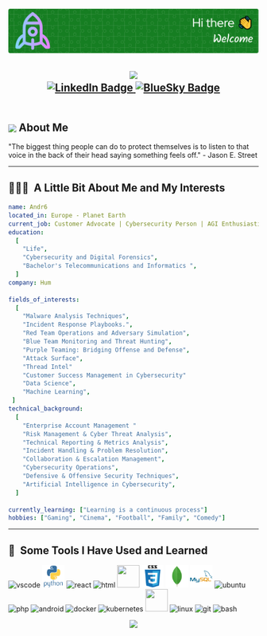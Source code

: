 ![Header](./github-header-image.png)
<h2 align="center">
<div id="header" align="center">
<img src="https://i.giphy.com/media/v1.Y2lkPTc5MGI3NjExcmcxc2t6ZnUwdmFsNnJrcWFkcTY4emo4anVsb213b3F5dmowYnRhMCZlcD12MV9pbnRlcm5hbF9naWZfYnlfaWQmY3Q9Zw/l1J9HDdEWq7rAs1hu/giphy.gif"/>
</div>
<div id="badges">
  <a href="https://www.linkedin.com/in/andrersilva/">
    <img src="https://img.shields.io/badge/LinkedIn-blue?style=for-the-badge&logo=linkedin&logoColor=white" alt="LinkedIn Badge"/>
  </a>
  <a href="https://bsky.app/profile/xpwd.bsky.social">
    <img src="https://img.shields.io/badge/Twitter-blue?style=for-the-badge&logo=twitter&logoColor=white" alt="BlueSky Badge"/>
  </a>
</div>
<img src="https://komarev.com/ghpvc/?username=andr6&style=flat-square&color=blue" alt=""/>

## <img align ='center' src="https://i.giphy.com/media/v1.Y2lkPTc5MGI3NjExdjh2dDM4bDhyYzM5NmppaHJ6dG56Mmh3bTkyanFkdWRvZ3R1cGoycSZlcD12MV9pbnRlcm5hbF9naWZfYnlfaWQmY3Q9ZQ/LOnt6uqjD9OexmQJRB/giphy.gif" width="37" /> About Me

<p>"The biggest thing people can do to protect themselves is to listen to that voice in the back of their head saying something feels off." - Jason E. Street</p>

---

<h2> 👨🏻‍💻 &nbsp;A Little Bit About Me and My Interests</h2>

```yaml
name: Andr6
located_in: Europe - Planet Earth 
current_job: Customer Advocate | Cybersecurity Person | AGI Enthusiastic
education:
  [
    "Life",
    "Cybersecurity and Digital Forensics",
    "Bachelor's Telecommunications and Informatics ",
  ]
company: Hum

fields_of_interests:
  [
    "Malware Analysis Techniques",
    "Incident Response Playbooks.",
    "Red Team Operations and Adversary Simulation",
    "Blue Team Monitoring and Threat Hunting",
    "Purple Teaming: Bridging Offense and Defense",
    "Attack Surface",
    "Thread Intel"
    "Customer Success Management in Cybersecurity"
    "Data Science",
    "Machine Learning",
 ]
technical_background:
  [
    "Enterprise Account Management "
    "Risk Management & Cyber Threat Analysis",
    "Technical Reporting & Metrics Analysis",
    "Incident Handling & Problem Resolution",
    "Collaboration & Escalation Management",
    "Cybersecurity Operations",
    "Defensive & Offensive Security Techniques",
    "Artificial Intelligence in Cybersecurity",
  ]
  
currently_learning: ["Learning is a continuous process"]
hobbies: ["Gaming", "Cinema", "Football", "Family", "Comedy"]
```


  
---  
  
<h2> 🚀 &nbsp;Some Tools I Have Used and Learned</h2>
<p align="left">
<img src="https://cdn.jsdelivr.net/gh/devicons/devicon/icons/vscode/vscode-original.svg" alt="vscode" width="45" height="45"/>
<img src="https://raw.githubusercontent.com/devicons/devicon/master/icons/python/python-original-wordmark.svg" alt="python" width="45" height="45"/>
<img src="https://raw.githubusercontent.com/devicons/devicon/master/icons/apache/apple-original.svg" alt="react" width="45" height="45" />
<img src="https://cdn.jsdelivr.net/gh/devicons/devicon/icons/html5/html5-original.svg" alt="html" width="45" height="45"/>
<img src="https://cdn.jsdelivr.net/gh/devicons/devicon@latest/icons/bootstrap/bootstrap-original-wordmark.svg" width="45" height="45" />
<img src="https://raw.githubusercontent.com/devicons/devicon/master/icons/css3/css3-original-wordmark.svg" alt="css3" width="45" height="45" />
<img src="https://raw.githubusercontent.com/devicons/devicon/master/icons/mongodb/mongodb-original.svg" alt="mongodb" width="45" height="45" />
<img src="https://raw.githubusercontent.com/devicons/devicon/master/icons/mysql/mysql-original-wordmark.svg" alt="mysql" width="45" height="45" />
<img src="https://cdn.jsdelivr.net/gh/devicons/devicon/icons/ubuntu/ubuntu-original-wordmark.svg" alt="ubuntu" width="45" height="45" />
<img src="https://cdn.jsdelivr.net/gh/devicons/devicon/icons/php/php-original.svg" alt="php" width="45" height="45"/>
<img src="https://cdn.jsdelivr.net/gh/devicons/devicon/icons/android/android-plain-wordmark.svg" alt="android" width="45" height="45"/>
<img src="https://cdn.jsdelivr.net/gh/devicons/devicon/icons/docker/docker-original.svg" alt="docker" width="45" height="45"/>
<img src="https://cdn.jsdelivr.net/gh/devicons/devicon/icons/kubernetes/kubernetes-plain.svg" alt="kubernetes" width="45" height="45"/>
<img src="https://cdn.jsdelivr.net/gh/devicons/devicon/icons/amazonwebservices/amazonwebservices-plain-wordmark.svg" width="45" height="45"/>
<img src="https://cdn.jsdelivr.net/gh/devicons/devicon/icons/linux/linux-original.svg" alt="linux" width="45" height="45"/>       
<img src="https://cdn.jsdelivr.net/gh/devicons/devicon/icons/git/git-original.svg" alt="git" width="45" height="45"/>
<img src="https://cdn.jsdelivr.net/gh/devicons/devicon/icons/bash/bash-original.svg" alt="bash" width="45" height="45"/>
</p>

<p align="center">
  <img src="https://capsule-render.vercel.app/api?type=waving&color=gradient&height=100&section=footer"/>
</p>



<!--
**andr6/andr6** is a ✨ _special_ ✨ repository because its `README.md` (this file) appears on your GitHub profile.

Here are some ideas to get you started:

- 🔭 I’m currently working on ...
- 🌱 I’m currently learning ...
- 👯 I’m looking to collaborate on ...
- 🤔 I’m looking for help with ...
- 💬 Ask me about ...
- 📫 How to reach me: ...
- 😄 Pronouns: ...
- ⚡ Fun fact: ...
-->
